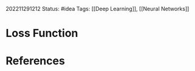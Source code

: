 202211291212
Status: #idea
Tags: [[Deep Learning]], [[Neural Networks]]

# Loss Function




# References